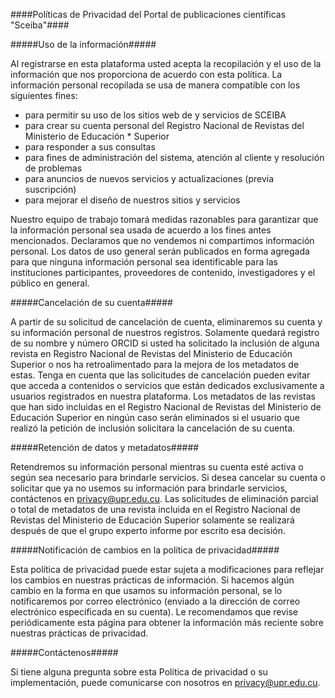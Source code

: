 ####Políticas de Privacidad del Portal de publicaciones científicas "Sceiba"####

#####Uso de la información#####

Al registrarse en esta plataforma usted acepta la recopilación y el uso de la información que nos proporciona de acuerdo con esta política.
La información personal recopilada se usa de manera compatible con los siguientes fines:

* para permitir su uso de los sitios web de y servicios de SCEIBA
* para crear su cuenta personal del Registro Nacional de Revistas del Ministerio de Educación * Superior
* para responder a sus consultas
* para fines de administración del sistema, atención al cliente y resolución de problemas
* para anuncios de nuevos servicios y actualizaciones (previa suscripción)
* para mejorar el diseño de nuestros sitios y servicios

Nuestro equipo de trabajo tomará medidas razonables para garantizar que la información personal sea usada de acuerdo a los fines antes mencionados. Declaramos que no vendemos ni compartimos información personal. Los datos de uso general serán publicados en forma agregada para que ninguna información personal sea identificable para las instituciones participantes, proveedores de contenido, investigadores y el público en general. 

#####Cancelación de su cuenta#####

A partir de su solicitud de cancelación de cuenta, eliminaremos su cuenta y su información personal de nuestros registros. Solamente quedará registro de su nombre y número ORCID si usted ha solicitado la inclusión de alguna revista en Registro Nacional de Revistas del Ministerio de Educación Superior o nos ha retroalimentado para la mejora de los metadatos de estas. Tenga en cuenta que las solicitudes de cancelación pueden evitar que acceda a contenidos o servicios que están dedicados exclusivamente a usuarios registrados en nuestra plataforma.
Los metadatos de las revistas que han sido incluidas en el Registro Nacional de Revistas del Ministerio de Educación Superior en ningún caso serán eliminados si el usuario que realizó la petición de inclusión solicitara la cancelación de su cuenta.

#####Retención de datos y metadatos#####

Retendremos su información personal mientras su cuenta esté activa o según sea necesario para brindarle servicios. Si desea cancelar su cuenta o solicitar que ya no usemos su información para brindarle servicios, contáctenos en [privacy@upr.edu.cu](mailto:privacy@upr.edu.cu).
Las solicitudes de eliminación parcial o total de metadatos de una revista incluida en el Registro Nacional de Revistas del Ministerio de Educación Superior solamente se realizará después de que el grupo experto informe por escrito esa decisión.

#####Notificación de cambios en la política de privacidad#####

Esta política de privacidad puede estar sujeta a modificaciones para reflejar los cambios en nuestras prácticas de información. Si hacemos algún cambio en la forma en que usamos su información personal, se lo notificaremos por correo electrónico (enviado a la dirección de correo electrónico especificada en su cuenta). Le recomendamos que revise periódicamente esta página para obtener la información más reciente sobre nuestras prácticas de privacidad.

#####Contáctenos#####

Si tiene alguna pregunta sobre esta Política de privacidad o su implementación, puede comunicarse con nosotros en [privacy@upr.edu.cu](mailto:privacy@upr.edu.cu).
